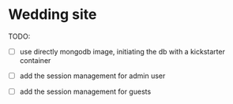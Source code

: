 # Wedding site

TODO:
- [ ] use directly mongodb image, initiating the db with a kickstarter container
- [ ] add the session management for admin user
- [ ] add the session management for guests

